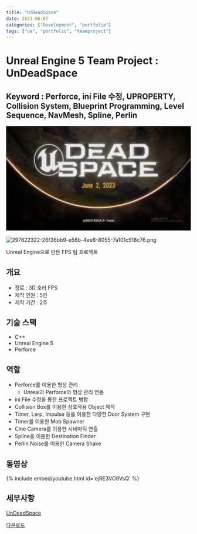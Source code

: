 ```yaml
---
title: "UnDeadSpace"
date: 2023-06-07
categories: ["Development", "portfolio"]
tags: ["ue", "portfolio", "teamproject"]
---
```


# Unreal Engine 5 Team Project : UnDeadSpace

## Keyword : Perforce, ini File 수정, UPROPERTY, Collision System, Blueprint Programming, Level Sequence, NavMesh, Spline, Perlin

![](/images/297622322-26f36bb9-e56b-4ee6-8055-7a101c518c76.png)

![297622322-26f36bb9-e56b-4ee6-8055-7a101c518c76.png](https://postfiles.pstatic.net/MjAyNDAyMDlfMTM5/MDAxNzA3NDczODQ0MzE5.XMd__wAMczbJA0bZhVuwcxvEPJl_ditOmxKbR4WgsAcg.yplIucOCIuUqXShDm1GTTfmpgz4T95AHkv7jQULp6EAg.PNG.sinsin63/297622322-26f36bb9-e56b-4ee6-8055-7a101c518c76.png?type=w580)

Unreal Engine으로 만든 FPS 팀 프로젝트

## 개요

- 장르 : 3D 호러 FPS
- 제작 인원 : 5인
- 제작 기간 : 2주

## 기술 스택

- C++
- Unreal Engine 5
- Perforce

## 역할

- Perforce를 이용한 형상 관리
    - Unreal과 Perforce의 형상 관리 연동
- ini File 수정을 통한 프로젝트 병합
- Collision Box를 이용한 상호작용 Object 제작
- Timer, Lerp, Impulse 등을 이용한 다양한 Door System 구현
- Timer를 이용한 Mob Spawner
- Cine Camera를 이용한 시네마틱 연출
- Spline을 이용한 Destination Finder
- Perlin Noise를 이용한 Camera Shake

## 동영상

{% include embed/youtube.html id='ejRE3VO9VsQ' %}

## 세부사항

[UnDeadSpace](https://www.notion.so/UnDeadSpace-a0723bcca78848dcb11c1b8379e85396?pvs=21)

[다운로드](https://naver.me/GdiL327k)

